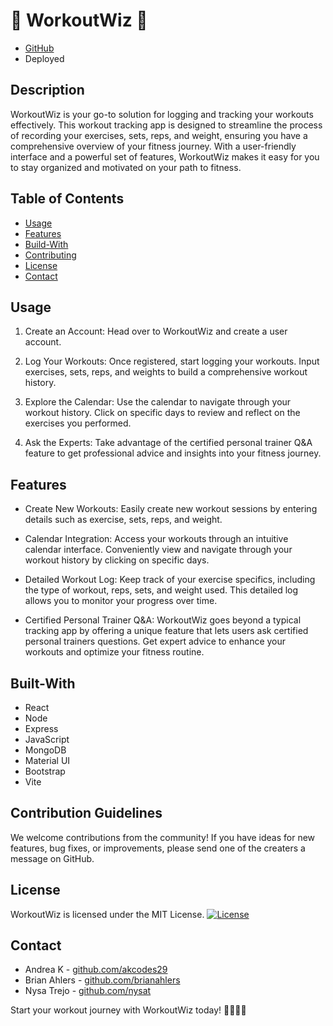 # 💪 WorkoutWiz 💪

* [GitHub](https://github.com/brianahlers/workoutwiz)
* Deployed


## Description

WorkoutWiz is your go-to solution for logging and tracking your workouts effectively. This workout tracking app is designed to streamline the process of recording your exercises, sets, reps, and weight, ensuring you have a comprehensive overview of your fitness journey. With a user-friendly interface and a powerful set of features, WorkoutWiz makes it easy for you to stay organized and motivated on your path to fitness.

## Table of Contents

- [Usage](#usage)
- [Features](#features)
- [Build-With](#built-with)
- [Contributing](#contributing)
- [License](#license)
- [Contact](#contact)


## Usage

1) Create an Account: Head over to WorkoutWiz and create a user account.

2) Log Your Workouts: Once registered, start logging your workouts. Input exercises, sets, reps, and weights to build a comprehensive workout history.

3) Explore the Calendar: Use the calendar to navigate through your workout history. Click on specific days to review and reflect on the exercises you performed.

4) Ask the Experts: Take advantage of the certified personal trainer Q&A feature to get professional advice and insights into your fitness journey.

## Features

* Create New Workouts: Easily create new workout sessions by entering details such as exercise, sets, reps, and weight.

* Calendar Integration: Access your workouts through an intuitive calendar interface. Conveniently view and navigate through your workout history by clicking on specific days.

* Detailed Workout Log: Keep track of your exercise specifics, including the type of workout, reps, sets, and weight used. This detailed log allows you to monitor your progress over time.

* Certified Personal Trainer Q&A: WorkoutWiz goes beyond a typical tracking app by offering a unique feature that lets users ask certified personal trainers questions. Get expert advice to enhance your workouts and optimize your fitness routine.

## Built-With

* React
* Node
* Express
* JavaScript
* MongoDB
* Material UI
* Bootstrap
* Vite

## Contribution Guidelines

We welcome contributions from the community! If you have ideas for new features, bug fixes, or improvements, please send one of the creaters a message on GitHub. 


## License

WorkoutWiz is licensed under the MIT License.
[![License](https://img.shields.io/badge/license-MIT-blue.svg)](LICENSE)

## Contact

- Andrea K - [github.com/akcodes29](https://www.github.com/akcodes29)
- Brian Ahlers - [github.com/brianahlers](https://www.github.com/brianahlers)
- Nysa Trejo - [github.com/nysat](https://www.github.com/nysat)


Start your workout journey with WorkoutWiz today! 💪🏋️‍♀️🚀

